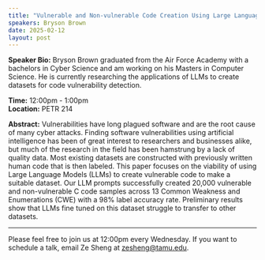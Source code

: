 ```yaml
---
title: "Vulnerable and Non-vulnerable Code Creation Using Large Language Models"
speakers: Bryson Brown
date: 2025-02-12
layout: post
---
```


**Speaker Bio:** Bryson Brown graduated from the Air Force Academy with a bachelors in Cyber Science and am working on his Masters in Computer Science. He is currently researching the applications of LLMs to create datasets for code vulnerability detection.

**Time:** 12:00pm - 1:00pm  
**Location:** PETR 214

**Abstract:** Vulnerabilities have long plagued software and are the root cause of many cyber attacks. Finding software vulnerabilities using artificial intelligence has been of great interest to researchers and businesses alike, but much of the research in the field has been hamstrung by a lack of quality data. Most existing datasets are constructed with previously written human code that is then labeled. This paper focuses on the viability of using Large Language Models (LLMs) to create vulnerable code to make a suitable dataset. Our LLM prompts successfully created 20,000 vulnerable and non-vulnerable C code samples across 13 Common Weakness and Enumerations (CWE) with a 98% label accuracy rate. Preliminary results show that LLMs fine tuned on this dataset struggle to transfer to other datasets.

---

Please feel free to join us at 12:00pm every Wednesday. If you want to schedule a talk, email Ze Sheng at zesheng@tamu.edu. 